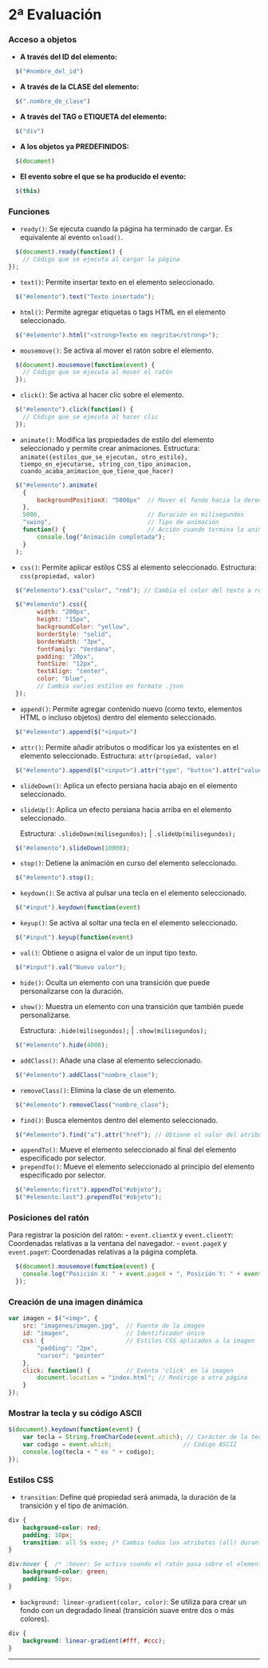 # 2ª Evaluación

### Acceso a objetos

- **A través del ID del elemento:**  
```javascript
  $("#nombre_del_id")
 ```

 - **A través de la CLASE del elemento:**  
```javascript
  $(".nombre_de_clase")
 ```

- **A través del TAG o ETIQUETA del elemento:**  
```javascript
  $("div")
 ```

- **A los objetos ya PREDEFINIDOS:**  
```javascript
  $(document)
 ```

- **El evento sobre el que se ha producido el evento:**  
```javascript
  $(this)
 ```

### Funciones

- `ready()`: Se ejecuta cuando la página ha terminado de cargar. Es equivalente al evento `onload()`.
```javascript
  $(document).ready(function() {
    // Código que se ejecuta al cargar la página
});
```
- `text()`: Permite insertar texto en el elemento seleccionado.
```javascript
  $("#elemento").text("Texto insertado");
```
- `html()`: Permite agregar etiquetas o tags HTML en el elemento seleccionado.
```javascript
  $("#elemento").html("<strong>Texto en negrita</strong>");
```
- `mousemove()`: Se activa al mover el ratón sobre el elemento.
```javascript
  $(document).mousemove(function(event) {
    // Código que se ejecuta al mover el ratón
  });
```
- `click()`: Se activa al hacer clic sobre el elemento.
```javascript
  $("#elemento").click(function() {
    // Código que se ejecuta al hacer clic
  });
```
- `animate()`: Modifica las propiedades de estilo del elemento seleccionado y permite crear animaciones.
  Estructura: `animate({estilos_que_se_ejecutan, otro_estilo}, tiempo_en_ejecutarse, string_con_tipo_animacion, cuando_acaba_animacion_que_tiene_que_hacer)`
```javascript
  $("#elemento").animate(
    {
        backgroundPositionX: "5000px"  // Mover el fondo hacia la derecha
    }, 
    5000,                              // Duración en milisegundos
    "swing",                           // Tipo de animación
    function() {                       // Acción cuando termina la animación
        console.log("Animación completada");
    }
  );
```
- `css()`: Permite aplicar estilos CSS al elemento seleccionado.
  Estructura: `css(propiedad, valor)`
```javascript
  $("#elemento").css("color", "red"); // Cambia el color del texto a rojo
```
```javascript
  $("#elemento").css({ 
        width: "200px",
        height: "15px",
        backgroundColor: "yellow",
        borderStyle: "solid",
        borderWidth: "3px",
        fontFamily: "Verdana",
        padding: "20px",
        fontSize: "12px",
        textAlign: "center",
        color: "blue",
        // Cambia varios estilos en formato .json
  });
```
- `append()`: Permite agregar contenido nuevo (como texto, elementos HTML o incluso objetos) dentro del elemento seleccionado.
```javascript
  $("#elemento").append($("<input>")
```
- `attr()`: Permite añadir atributos o modificar los ya existentes en el elemento seleccionado.
   Estructura: `attr(propiedad, valor)`
```javascript
  $("#elemento").append($("<input>").attr("type", "button").attr("value", "Hola"));
```
- `slideDown()`: Aplica un efecto persiana hacia abajo en el elemento seleccionado.
- `slideUp()`: Aplica un efecto persiana hacia arriba en el elemento seleccionado.

  Estructura: `.slideDown(milisegundos);` |  `.slideUp(milisegundos);`
```javascript
  $("#elemento").slideDown(10000);
```
- `stop()`: Detiene la animación en curso del elemento seleccionado.
```javascript
  $("#elemento").stop();
```
- `keydown()`: Se activa al pulsar una tecla en el elemento seleccionado.
```javascript
  $("#input").keydown(function(event)
```
- `keyup()`: Se activa al soltar una tecla en el elemento seleccionado.
```javascript
  $("#input").keyup(function(event)
```
- `val()`: Obtiene o asigna el valor de un input tipo texto.
```javascript
  $("#input").val("Nuevo valor");
```
- `hide()`: Oculta un elemento con una transición que puede personalizarse con la duración.
- `show()`: Muestra un elemento con una transición que también puede personalizarse.

  Estructura: `.hide(milisegundos);` |  `.show(milisegundos);`
```javascript
  $("#elemento").hide(4000);
```
- `addClass()`: Añade una clase al elemento seleccionado.
```javascript
  $("#elemento").addClass("nombre_clase");
```
- `removeClass()`: Elimina la clase de un elemento.
```javascript
  $("#elemento").removeClass("nombre_clase");
```
- `find()`: Busca elementos dentro del elemento seleccionado.
```javascript
  $("#elemento").find("a").attr("href"); // Obtiene el valor del atributo href
```
- `appendTo()`: Mueve el elemento seleccionado al final del elemento especificado por selector.
- `prependTo()`: Mueve el elemento seleccionado al principio del elemento especificado por selector.
```javascript
  $("#elemento:first").appendTo("#objeto");
  $("#elemento:last").prependTo("#objeto");
```

### Posiciones del ratón

Para registrar la posición del ratón:
    - `event.clientX` y `event.clientY`: Coordenadas relativas a la ventana del navegador.
    - `event.pageX` y `event.pageY`: Coordenadas relativas a la página completa.

```javascript
  $(document).mousemove(function(event) {
    console.log("Posición X: " + event.pageX + ", Posición Y: " + event.pageY);
  });
```

### Creación de una imagen dinámica

```javascript
var imagen = $("<img>", {
    src: "imagenes/imagen.jpg",  // Fuente de la imagen
    id: "imagen",                // Identificador único
    css: {                       // Estilos CSS aplicados a la imagen
        "padding": "2px",
        "cursor": "pointer"
    },
    click: function() {          // Evento 'click' en la imagen
        document.location = "index.html"; // Redirige a otra página
    }
});
```

### Mostrar la tecla y su código ASCII

```javascript
$(document).keydown(function(event) {
    var tecla = String.fromCharCode(event.which); // Carácter de la tecla
    var codigo = event.which;                    // Código ASCII
    console.log(tecla + " es " + codigo);
});
```

### Estilos CSS

- `transition`: Define qué propiedad será animada, la duración de la transición y el tipo de animación.
```css
div {
	background-color: red;
	padding: 10px;
	transition: all 5s ease; /* Cambia todos los atributos (all) durante 5 segundos con un efecto suave (ease). Si quisieras cambiar solo el background-color lo pondrías en vez de all */
}

div:hover {  /* :hover: Se activa cuando el ratón pasa sobre el elemento. */
	background-color: green;
	padding: 50px;
}
```
- `background: linear-gradient(color, color)`: Se utiliza para crear un fondo con un degradado lineal (transición suave entre dos o más colores).
```css
div {
	background: linear-gradient(#fff, #ccc);
}
```

---
